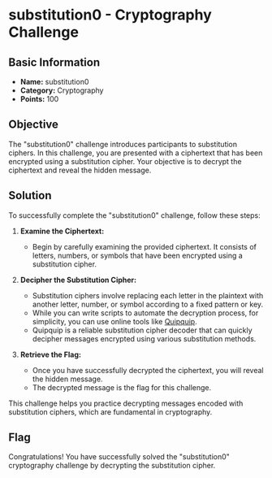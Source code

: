 # substitution0 - Cryptography Challenge

## Basic Information
- **Name:** substitution0
- **Category:** Cryptography
- **Points:** 100

## Objective
The "substitution0" challenge introduces participants to substitution ciphers. In this challenge, you are presented with a ciphertext that has been encrypted using a substitution cipher. Your objective is to decrypt the ciphertext and reveal the hidden message.

## Solution
To successfully complete the "substitution0" challenge, follow these steps:

1. **Examine the Ciphertext:**
   - Begin by carefully examining the provided ciphertext. It consists of letters, numbers, or symbols that have been encrypted using a substitution cipher.

2. **Decipher the Substitution Cipher:**
   - Substitution ciphers involve replacing each letter in the plaintext with another letter, number, or symbol according to a fixed pattern or key.
   - While you can write scripts to automate the decryption process, for simplicity, you can use online tools like [Quipquip](https://www.quipqiup.com/).
   - Quipquip is a reliable substitution cipher decoder that can quickly decipher messages encrypted using various substitution methods.

3. **Retrieve the Flag:**
   - Once you have successfully decrypted the ciphertext, you will reveal the hidden message.
   - The decrypted message is the flag for this challenge.

This challenge helps you practice decrypting messages encoded with substitution ciphers, which are fundamental in cryptography.

## Flag
Congratulations! You have successfully solved the "substitution0" cryptography challenge by decrypting the substitution cipher. 

